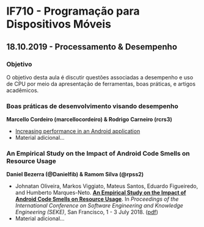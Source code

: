 # IF710 - Programação para Dispositivos Móveis

## 18.10.2019 - Processamento & Desempenho

### Objetivo

O objetivo desta aula é discutir questões associadas a desempenho e uso de CPU por meio da apresentação de ferramentas, boas práticas, e artigos acadêmicos. 

### Boas práticas de desenvolvimento visando desempenho
**Marcello Cordeiro	(marcellocordeiro) & Rodrigo Carneiro (rcrs3)**

- [Increasing performance in an Android application](https://heartbeat.fritz.ai/increasing-performance-in-an-android-application-1086640aeef)
- Material adicional...

### An Empirical Study on the Impact of Android Code Smells on Resource Usage
**Daniel Bezerra (@Danielfib) & Ramom Silva (@rpss2)**

- Johnatan Oliveira, Markos Viggiato, Mateus Santos, Eduardo Figueiredo, and Humberto Marques-Neto. [**An Empirical Study on the Impact of Android Code Smells on Resource Usage**](https://pdfs.semanticscholar.org/0195/5b3356063d5126b67e645fdc36dff382dbed.pdf). In *Proceedings of the International Conference on Software Engineering and Knowledge Engineering (SEKE)*, San Francisco, 1 - 3 July 2018. ([pdf](https://pdfs.semanticscholar.org/0195/5b3356063d5126b67e645fdc36dff382dbed.pdf))
- Material adicional...